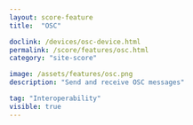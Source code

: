 ```yaml
---
layout: score-feature
title:  "OSC"

doclink: /devices/osc-device.html
permalink: /score/features/osc.html
category: "site-score"

image: /assets/features/osc.png
description: "Send and receive OSC messages"

tag: "Interoperability"
visible: true
---
```


